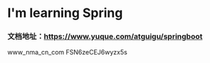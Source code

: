 # I'm learning Spring
### 文档地址：https://www.yuque.com/atguigu/springboot

www_nma_cn_com
FSN6zeCEJ6wyzx5s